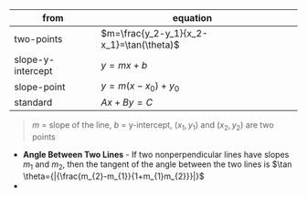 
| from              | equation                                 |     |
| ----------------- | ---------------------------------------- | --- |
| two-points        | $m=\frac{y_2-y_1}{x_2-x_1}=\tan(\theta)$ |     |
| slope-y-intercept | $y=mx+b$                                 |     |
| slope-point       | $y=m(x-x_{0})+y_{0}$                     |     |
| standard          | $Ax+By=C$                                |     |


> $m$ = slope of the line, $b$ = y-intercept, $(x_1, y_1)$ and $(x_2, y_2)$ are two points 

- **Angle Between Two Lines** - If two nonperpendicular lines have slopes $m_{1}$ and $m_{2}$, then the tangent of the angle between the two lines is $\tan \theta={|{\frac{m_{2}-m_{1}}{1+m_{1}m_{2}}}|}$
- 

